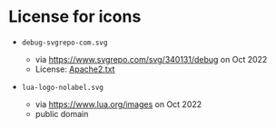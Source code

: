 
# License for icons

- `debug-svgrepo-com.svg`
  - via https://www.svgrepo.com/svg/340131/debug on Oct 2022
  - License: [Apache2.txt](Apache2.txt)

- `lua-logo-nolabel.svg`
  - via https://www.lua.org/images on Oct 2022
  - public domain

